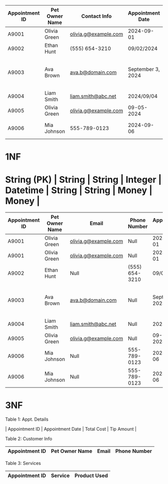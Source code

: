 | Appointment ID | Pet Owner Name | Contact Info         | Appointment Date  | Services Requested                       | Products Used           | Total Cost | Tip Amount     | 
| -------------- | -------------- | -------------------- | ----------------- | ---------------------------------------- | ----------------------- | ---------- | -------------- | 
| A9001          | Olivia Green   | olivia.g@example.com | 2024-09-01        | "Bath", "Haircut"                        | Shampoo, Conditioner    | $45.00     | 1              | 
| A9002          | Ethan Hunt     | (555) 654-3210       | 09/02/2024        | "Nail Trimming"                          | Nail Clippers           | 15.00      | $5             | 
| A9003          | Ava Brown      | ava.b@domain.com     | September 3, 2024 | "Bath", "Ear Cleaning", "Teeth Brushing" | Ear Cleaner, Toothpaste | $60        | Ten Bucks      | 
| A9004          | Liam Smith     | liam.smith@abc.net   | 2024/09/04        | "Haircut"                                | Scissors                | $25.00     | None           | 
| A9005          | Olivia Green   | olivia.g@example.com | 09-05-2024        | "Bath"                                   | Shampoo                 | 20.00      | A cookie       | 
| A9006          | Mia Johnson    | 555-789-0123         | 2024-09-06        | "Haircut", "Nail Trimming"               | Scissors, Nail Clippers | $35.75     | $10            | 





# 1NF

# String (PK)    | String         | String               | Integer        | Datetime          | String                                   | String                  | Money      | Money          |
| Appointment ID | Pet Owner Name | Email                | Phone Number   | Appointment Date  | Service Requested                        | Product Used            | Total Cost | Tip Amount     |
| -------------- | -------------- | -------------------- | -------------- | ----------------- | ---------------------------------------- | ----------------------- | ---------- | -------------- |
| A9001          | Olivia Green   | olivia.g@example.com | Null           | 2024-09-01        | "Bath"                                   | Shampoo, Conditioner    | $45.00     | 1              | 
| A9001          | Olivia Green   | olivia.g@example.com | Null           | 2024-09-01        | "Haircut"                                | Shampoo, Conditioner    | $45.00     | 1              | 
| A9002          | Ethan Hunt     | Null                 | (555) 654-3210 | 09/02/2024        | "Nail Trimming"                          | Nail Clippers           | 15.00      | $5             | 
| A9003          | Ava Brown      | ava.b@domain.com     | Null           | September 3, 2024 | "Bath", "Ear Cleaning", "Teeth Brushing" | Ear Cleaner, Toothpaste | $60        | Ten Bucks      | 
| A9004          | Liam Smith     | liam.smith@abc.net   | Null           | 2024/09/04        | "Haircut"                                | Scissors                | $25.00     | None           | 
| A9005          | Olivia Green   | olivia.g@example.com | Null           | 09-05-2024        | "Bath"                                   | Shampoo                 | 20.00      | A cookie       | 
| A9006          | Mia Johnson    | Null                 | 555-789-0123   | 2024-09-06        | "Haircut",                               | Scissors, Nail Clippers | $35.75     | $10            | 
| A9006          | Mia Johnson    | Null                 | 555-789-0123   | 2024-09-06        | "Nail Trimming"                          | Scissors, Nail Clippers | $35.75     | $10            | 


# 3NF

Table 1: Appt. Details

| Appointment ID | Appointment Date | Total Cost | Tip Amount |

Table 2: Customer Info

| Appointment ID | Pet Owner Name | Email | Phone Number |
| -------------- | -------------- | ----- | ------------ |

Table 3: Services

| Appointment ID | Service | Product Used |
| -------------- | ------- | ------------ |